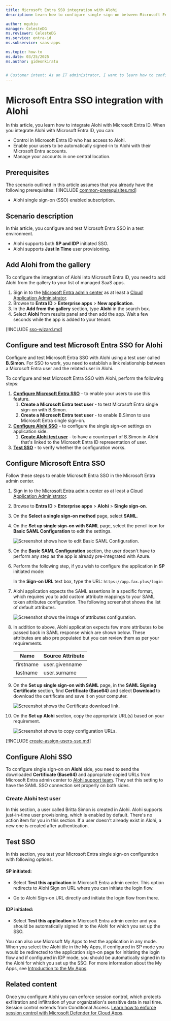 ```yaml
---
title: Microsoft Entra SSO integration with Alohi
description: Learn how to configure single sign-on between Microsoft Entra ID and Alohi.

author: nguhiu
manager: CelesteDG
ms.reviewer: CelesteDG
ms.service: entra-id
ms.subservice: saas-apps

ms.topic: how-to
ms.date: 03/25/2025
ms.author: gideonkiratu


# Customer intent: As an IT administrator, I want to learn how to configure single sign-on between Microsoft Entra ID and Alohi so that I can control who has access to Alohi, enable automatic sign-in with Microsoft Entra accounts, and manage my accounts in one central location.
---
```


# Microsoft Entra SSO integration with Alohi

In this article,  you learn how to integrate Alohi with Microsoft Entra ID. When you integrate Alohi with Microsoft Entra ID, you can:

* Control in Microsoft Entra ID who has access to Alohi.
* Enable your users to be automatically signed-in to Alohi with their Microsoft Entra accounts.
* Manage your accounts in one central location.

## Prerequisites

The scenario outlined in this article assumes that you already have the following prerequisites:
[!INCLUDE [common-prerequisites.md](~/identity/saas-apps/includes/common-prerequisites.md)]
* Alohi single sign-on (SSO) enabled subscription.

## Scenario description

In this article,  you configure and test Microsoft Entra SSO in a test environment.

* Alohi supports both **SP and IDP** initiated SSO.
* Alohi supports **Just In Time** user provisioning.

## Add Alohi from the gallery

To configure the integration of Alohi into Microsoft Entra ID, you need to add Alohi from the gallery to your list of managed SaaS apps.

1. Sign in to the [Microsoft Entra admin center](https://entra.microsoft.com) as at least a [Cloud Application Administrator](~/identity/role-based-access-control/permissions-reference.md#cloud-application-administrator).
1. Browse to **Entra ID** > **Enterprise apps** > **New application**.
1. In the **Add from the gallery** section, type **Alohi** in the search box.
1. Select **Alohi** from results panel and then add the app. Wait a few seconds while the app is added to your tenant.

[!INCLUDE [sso-wizard.md](~/identity/saas-apps/includes/sso-wizard.md)]

## Configure and test Microsoft Entra SSO for Alohi

Configure and test Microsoft Entra SSO with Alohi using a test user called **B.Simon**. For SSO to work, you need to establish a link relationship between a Microsoft Entra user and the related user in Alohi.

To configure and test Microsoft Entra SSO with Alohi, perform the following steps:

1. **[Configure Microsoft Entra SSO](#configure-microsoft-entra-sso)** - to enable your users to use this feature.
    1. **Create a Microsoft Entra test user** - to test Microsoft Entra single sign-on with B.Simon.
    1. **Create a Microsoft Entra test user** - to enable B.Simon to use Microsoft Entra single sign-on.
1. **[Configure Alohi SSO](#configure-alohi-sso)** - to configure the single sign-on settings on application side.
    1. **[Create Alohi test user](#create-alohi-test-user)** - to have a counterpart of B.Simon in Alohi that's linked to the Microsoft Entra ID representation of user.
1. **[Test SSO](#test-sso)** - to verify whether the configuration works.

## Configure Microsoft Entra SSO

Follow these steps to enable Microsoft Entra SSO in the Microsoft Entra admin center.

1. Sign in to the [Microsoft Entra admin center](https://entra.microsoft.com) as at least a [Cloud Application Administrator](~/identity/role-based-access-control/permissions-reference.md#cloud-application-administrator).
1. Browse to **Entra ID** > **Enterprise apps** > **Alohi** > **Single sign-on**.
1. On the **Select a single sign-on method** page, select **SAML**.
1. On the **Set up single sign-on with SAML** page, select the pencil icon for **Basic SAML Configuration** to edit the settings.

   ![Screenshot shows how to edit Basic SAML Configuration.](common/edit-urls.png "Basic Configuration")

1. On the **Basic SAML Configuration** section, the user doesn't have to perform any step as the app is already pre-integrated with Azure.

1. Perform the following step, if you wish to configure the application in **SP** initiated mode:

	In the **Sign-on URL** text box, type the URL:
    `https://app.fax.plus/login`

1. Alohi application expects the SAML assertions in a specific format, which requires you to add custom attribute mappings to your SAML token attributes configuration. The following screenshot shows the list of default attributes.

	![Screenshot shows the image of attributes configuration.](common/default-attributes.png "Image")

1. In addition to above, Alohi application expects few more attributes to be passed back in SAML response which are shown below. These attributes are also pre populated but you can review them as per your requirements.
	
	| Name | Source Attribute|
	| --------------- | --------- |
	| firstname |  user.givenname |
	| lastname | user.surname |

1. On the **Set up single sign-on with SAML** page, in the **SAML Signing Certificate** section, find **Certificate (Base64)** and select **Download** to download the certificate and save it on your computer.

	![Screenshot shows the Certificate download link.](common/certificatebase64.png "Certificate")

1. On the **Set up Alohi** section, copy the appropriate URL(s) based on your requirement.

	![Screenshot shows to copy configuration URLs.](common/copy-configuration-urls.png "Metadata")

[!INCLUDE [create-assign-users-sso.md](~/identity/saas-apps/includes/create-assign-users-sso.md)]

## Configure Alohi SSO

To configure single sign-on on **Alohi** side, you need to send the downloaded **Certificate (Base64)** and appropriate copied URLs from Microsoft Entra admin center to [Alohi support team](mailto:support@alohi.com). They set this setting to have the SAML SSO connection set properly on both sides.

### Create Alohi test user

In this section, a user called Britta Simon is created in Alohi. Alohi supports just-in-time user provisioning, which is enabled by default. There's no action item for you in this section. If a user doesn't already exist in Alohi, a new one is created after authentication.

## Test SSO 

In this section, you test your Microsoft Entra single sign-on configuration with following options.
 
#### SP initiated:
 
* Select **Test this application** in Microsoft Entra admin center. This option redirects to Alohi Sign on URL where you can initiate the login flow.  
 
* Go to Alohi Sign-on URL directly and initiate the login flow from there.
 
#### IDP initiated:
 
* Select **Test this application** in Microsoft Entra admin center and you should be automatically signed in to the Alohi for which you set up the SSO.
 
You can also use Microsoft My Apps to test the application in any mode. When you select the Alohi tile in the My Apps, if configured in SP mode you would be redirected to the application sign-on page for initiating the login flow and if configured in IDP mode, you should be automatically signed in to the Alohi for which you set up the SSO. For more information about the My Apps, see [Introduction to the My Apps](https://support.microsoft.com/account-billing/sign-in-and-start-apps-from-the-my-apps-portal-2f3b1bae-0e5a-4a86-a33e-876fbd2a4510).

## Related content

Once you configure Alohi you can enforce session control, which protects exfiltration and infiltration of your organization's sensitive data in real time. Session control extends from Conditional Access. [Learn how to enforce session control with Microsoft Defender for Cloud Apps](/cloud-app-security/proxy-deployment-any-app).